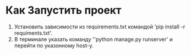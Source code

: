 # Как Запустить проект
1. Установить зависимости из requirements.txt командой 'pip install -r requiments.txt'.
2. В терминале указать команду ''python manage.py runserver' и перейти по указонному host-у.
